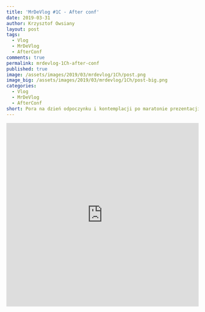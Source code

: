 ```yaml
---
title: 'MrDeVlog #1C - After conf'
date: 2019-03-31
author: Krzysztof Owsiany
layout: post
tags:
  - Vlog
  - MrDeVlog
  - AfterConf
comments: true
permalink: mrdevlog-1Ch-after-conf
published: true
image: /assets/images/2019/03/mrdevlog/1Ch/post.png
image_big: /assets/images/2019/03/mrdevlog/1Ch/post-big.png
categories:
  - Vlog
  - MrDeVlog
  - AfterConf
short: Pora na dzień odpoczynku i kontemplacji po maratonie prezentacji. Co zignorować, a co spożytkować o to jest pytanie...
---
```



<div width="640" height="480" style="margin-left:auto; margin-right:auto;">
<embed width="100%" height="480" src="https://www.youtube.com/embed/dXghnxOKQ_E"/>
</div>